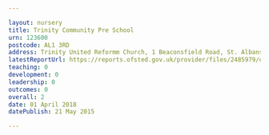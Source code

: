 ```yaml
---

layout: nursery
title: Trinity Community Pre School
urn: 123600
postcode: AL1 3RD
address: Trinity United Reformm Church, 1 Beaconsfield Road, St. Albans, Hertfordshire, AL1 3RD
latestReportUrl: https://reports.ofsted.gov.uk/provider/files/2485979/urn/123600.pdf
teaching: 0
development: 0
leadership: 0
outcomes: 0
overall: 2
date: 01 April 2018 
datePublish: 21 May 2015

---
```


